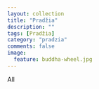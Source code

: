 ```yaml
---
layout: collection
title: "Pradžia"
description: ""
tags: [Pradžia]
category: "pradzia"
comments: false
image:
  feature: buddha-wheel.jpg
---
```


All
